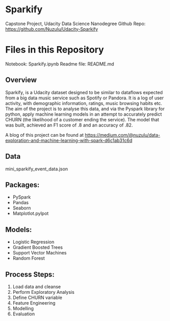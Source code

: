 # Sparkify

Capstone Project, Udacity Data Science Nanodegree
Github Repo: https://github.com/Nuzulu/Udacity-Sparkify

# Files in this Repository

Notebook:    Sparkify.ipynb
Readme file: README.md

## Overview
Sparkify, is a Udacity dataset designed to be similar to dataflows expected from a big data music service such as Spotify or Pandora. It is a log of user activity, with demographic information, ratings, music browsing habits etc. The aim of the project is to analyse this data, and via the Pyspark library for python, apply machine learning models in an attempt to accurately predict CHURN (the likelihood of a customer ending the service).  The model that was built, achieved an F1 score of .8 and an accuracy of .82.

A blog of this project can be found at https://medium.com/@nuzulu/data-exploration-and-machine-learning-with-spark-d6c1ab31c6d

## Data
mini_sparkify_event_data.json

## Packages:
- PySpark
- Pandas
- Seaborn
- Matplotlot.pylpot

## Models:
- Logistic Regression
- Gradient Boosted Trees
- Support Vector Machines
- Random Forest

## Process Steps:
1. Load data and cleanse
2. Perform Exploratory Analysis
3. Define CHURN variable
4. Feature Engineering
5. Modelling
6. Evaluation
